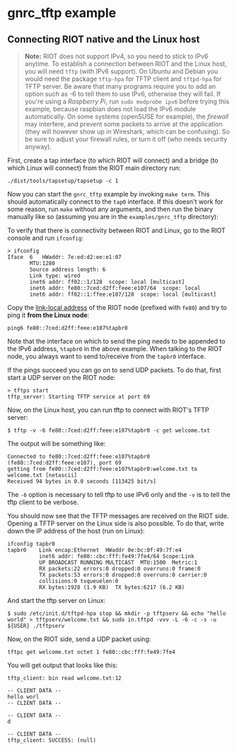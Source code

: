 # gnrc_tftp example

## Connecting RIOT native and the Linux host

> **Note:** RIOT does not support IPv4, so you need to stick to IPv6 anytime. To establish a connection between RIOT and the Linux host,
you will need `tftp` (with IPv6 support). On Ubuntu and Debian you would need the package `tftp-hpa` for TFTP client and `tftpd-hpa` for TFTP server.
Be aware that many programs require you to add an option such as -6 to tell them to use IPv6, otherwise they
will fail. If you're using a _Raspberry Pi_, run `sudo modprobe ipv6` before trying this example, because raspbian does not load the
IPv6 module automatically.
On some systems (openSUSE for example), the _firewall_ may interfere, and prevent some packets to arrive at the application (they will
however show up in Wireshark, which can be confusing). So be sure to adjust your firewall rules, or turn it off (who needs security anyway).

First, create a tap interface (to which RIOT will connect) and a bridge (to which Linux will connect) from the RIOT main directory run:

    ./dist/tools/tapsetup/tapsetup -c 1

Now you can start the `gnrc_tftp` example by invoking `make term`. This should automatically connect to the `tap0` interface. If
this doesn't work for some reason, run `make` without any arguments, and then run the binary manually like so (assuming you are in the `examples/gnrc_tftp` directory):

To verify that there is connectivity between RIOT and Linux, go to the RIOT console and run `ifconfig`:

    > ifconfig
	Iface  6   HWaddr: 7e:ed:d2:ee:e1:07
           MTU:1280
           Source address length: 6
           Link type: wired
           inet6 addr: ff02::1/128  scope: local [multicast]
           inet6 addr: fe80::7ced:d2ff:feee:e107/64  scope: local
           inet6 addr: ff02::1:ffee:e107/128  scope: local [multicast]


Copy the [link-local address](https://en.wikipedia.org/wiki/Link-local_address) of the RIOT node (prefixed with `fe80`) and try to ping it **from the Linux node**:

    ping6 fe80::7ced:d2ff:feee:e107%tapbr0

Note that the interface on which to send the ping needs to be appended to the IPv6 address, `%tapbr0` in the above example. When talking to the RIOT node, you always want to send to/receive from the `tapbr0` interface.

If the pings succeed you can go on to send UDP packets. To do that, first start a UDP server on the RIOT node:

    > tftps start
    tftp_server: Starting TFTP service at port 69

Now, on the Linux host, you can run tftp to connect with RIOT's TFTP server:

    $ tftp -v -6 fe80::7ced:d2ff:feee:e107%tapbr0 -c get welcome.txt

The output will be something like:

	Connected to fe80::7ced:d2ff:feee:e107%tapbr0 (fe80::7ced:d2ff:feee:e107), port 69
	getting from fe80::7ced:d2ff:feee:e107%tapbr0:welcome.txt to welcome.txt [netascii]
	Received 94 bytes in 0.0 seconds [113425 bit/s]

The `-6` option is necessary to tell tftp to use IPv6 only and the `-v` is to tell the tftp client to be verbose.

You should now see that the TFTP messages are received on the RIOT side. Opening a TFTP server on the Linux side is also possible. To do that, write down the IP address of the host (run on Linux):

    ifconfig tapbr0
    tapbr0    Link encap:Ethernet  HWaddr 0e:bc:0f:49:7f:e4
              inet6 addr: fe80::cbc:fff:fe49:7fe4/64 Scope:Link
              UP BROADCAST RUNNING MULTICAST  MTU:1500  Metric:1
              RX packets:22 errors:0 dropped:0 overruns:0 frame:0
              TX packets:53 errors:0 dropped:0 overruns:0 carrier:0
              collisions:0 txqueuelen:0
              RX bytes:1928 (1.9 KB)  TX bytes:6217 (6.2 KB)

And start the tftp server on Linux:

	$ sudo /etc/init.d/tftpd-hpa stop && mkdir -p tftpserv && echo "hello world" > tftpserv/welcome.txt && sudo in.tftpd -vvv -L -6 -c -s -u ${USER} ./tftpserv

Now, on the RIOT side, send a UDP packet using:

    tftpc get welcome.txt octet 1 fe80::cbc:fff:fe49:7fe4

You will get output that looks like this:

    tftp_client: bin read welcome.txt:12

    -- CLIENT DATA --
    hello worl
    -- CLIENT DATA --

    -- CLIENT DATA --
    d

    -- CLIENT DATA --
    tftp_client: SUCCESS: (null)
